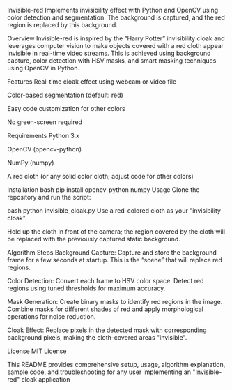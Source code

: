 Invisible-red
Implements invisibility effect with Python and OpenCV using color detection and segmentation. The background is captured, and the red region is replaced by this background.

Overview
Invisible-red is inspired by the “Harry Potter” invisibility cloak and leverages computer vision to make objects covered with a red cloth appear invisible in real-time video streams. This is achieved using background capture, color detection with HSV masks, and smart masking techniques using OpenCV in Python.

Features
Real-time cloak effect using webcam or video file

Color-based segmentation (default: red)

Easy code customization for other colors

No green-screen required

Requirements
Python 3.x

OpenCV (opencv-python)

NumPy (numpy)

A red cloth (or any solid color cloth; adjust code for other colors)

Installation
bash
pip install opencv-python numpy
Usage
Clone the repository and run the script:

bash
python invisible_cloak.py
Use a red-colored cloth as your "invisibility cloak".

Hold up the cloth in front of the camera; the region covered by the cloth will be replaced with the previously captured static background.

Algorithm Steps
Background Capture: Capture and store the background frame for a few seconds at startup. This is the “scene” that will replace red regions.

Color Detection: Convert each frame to HSV color space. Detect red regions using tuned thresholds for maximum accuracy.

Mask Generation: Create binary masks to identify red regions in the image. Combine masks for different shades of red and apply morphological operations for noise reduction.

Cloak Effect: Replace pixels in the detected mask with corresponding background pixels, making the cloth-covered areas "invisible".

License
MIT License

This README provides comprehensive setup, usage, algorithm explanation, sample code, and troubleshooting for any user implementing an "Invisible-red" cloak application
